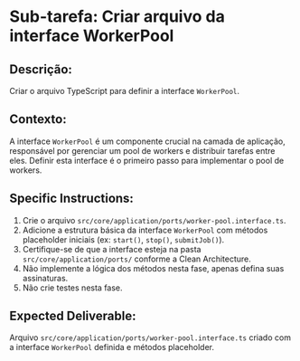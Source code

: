 # Sub-tarefa: Criar arquivo da interface WorkerPool

## Descrição:

Criar o arquivo TypeScript para definir a interface `WorkerPool`.

## Contexto:

A interface `WorkerPool` é um componente crucial na camada de aplicação, responsável por gerenciar um pool de workers e distribuir tarefas entre eles. Definir esta interface é o primeiro passo para implementar o pool de workers.

## Specific Instructions:

1. Crie o arquivo `src/core/application/ports/worker-pool.interface.ts`.
2. Adicione a estrutura básica da interface `WorkerPool` com métodos placeholder iniciais (ex: `start()`, `stop()`, `submitJob()`).
3. Certifique-se de que a interface esteja na pasta `src/core/application/ports/` conforme a Clean Architecture.
4. Não implemente a lógica dos métodos nesta fase, apenas defina suas assinaturas.
5. Não crie testes nesta fase.

## Expected Deliverable:

Arquivo `src/core/application/ports/worker-pool.interface.ts` criado com a interface `WorkerPool` definida e métodos placeholder.